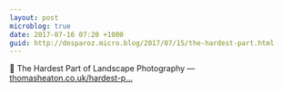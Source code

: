 ```yaml
---
layout: post
microblog: true
date: 2017-07-16 07:20 +1000
guid: http://desparoz.micro.blog/2017/07/15/the-hardest-part.html
---
```

🔗 The Hardest Part of Landscape Photography — [thomasheaton.co.uk/hardest-p...](http://thomasheaton.co.uk/hardest-part-landscape-photography/)
